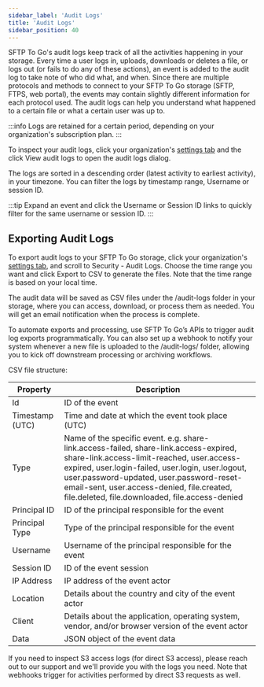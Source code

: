 ```yaml
---
sidebar_label: 'Audit Logs'
title: 'Audit Logs'
sidebar_position: 40
---
```


SFTP To Go's audit logs keep track of all the activities happening in your storage. Every time a user logs in, uploads, downloads or deletes a file, or logs out (or fails to do any of these actions), an event is added to the audit log to take note of who did what, and when. Since there are multiple protocols and methods to connect to your SFTP To Go storage (SFTP, FTPS, web portal), the events may contain slightly different information for each protocol used. The audit logs can help you understand what happened to a certain file or what a certain user was up to.

:::info
Logs are retained for a certain period, depending on your organization's subscription plan.
:::

To inspect your audit logs, click your organization's [settings tab](../getting-started/organization-settings#audit-logs) and the click View audit logs to open the audit logs dialog. 

The logs are sorted in a descending order (latest activity to earliest activity), in your timezone. You can filter the logs by timestamp range, Username or session ID.

:::tip
Expand an event and click the Username or Session ID links to quickly filter for the same username or session ID.
:::

<h2 id="export">Exporting Audit Logs</h2>

To export audit logs to your SFTP To Go storage, click your organization's [settings tab](../getting-started/organization-settings#audit-logs), and scroll to Security - Audit Logs. Choose the time range you want and click Export to CSV to generate the files. Note that the time range is based on your local time.

The audit data will be saved as CSV files under the /audit-logs folder in your storage, where you can access, download, or process them as needed. You will get an email notification when the process is complete. 

To automate exports and processing, use SFTP To Go’s APIs to trigger audit log exports programmatically. You can also set up a webhook to notify your system whenever a new file is uploaded to the /audit-logs/ folder, allowing you to kick off downstream processing or archiving workflows.

CSV file structure:

| Property	| Description|
|--|--|
|Id|	ID of the event|
|Timestamp (UTC) |	Time and date at which the event took place  (UTC)|
|Type|	Name of the specific event. e.g. share-link.access-failed, share-link.access-expired, share-link.access-limit-reached, user.access-expired, user.login-failed, user.login, user.logout, user.password-updated, user.password-reset-email-sent, user.access-denied, file.created, file.deleted, file.downloaded, file.access-denied|
|Principal ID|	ID of the principal responsible for the event|
|Principal Type|	Type of the principal responsible for the event|
|Username|	Username of the principal responsible for the event|
|Session ID|	ID of the event session|
|IP Address|	IP address of the event actor|
|Location	| Details about the country and city of the event actor|
|Client |	Details about the application, operating system, vendor, and/or browser version of the event actor|
|Data	| JSON object of the event data|


If you need to inspect S3 access logs (for direct S3 access), please reach out to our support and we'll provide you with the logs you need. Note that webhooks trigger for activities performed by direct S3 requests as well.

